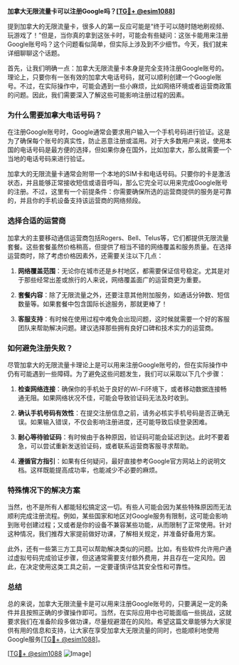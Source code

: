 **加拿大无限流量卡可以注册Google吗？[[TG💪+ @esim1088](https://t.me/s/esim1088)]**

提到加拿大的无限流量卡，很多人的第一反应可能是“终于可以随时随地刷视频、玩游戏了！”但是，当你真的拿到这张卡时，可能会有些疑问：这张卡能用来注册Google账号吗？这个问题看似简单，但实际上涉及到不少细节。今天，我们就来详细聊聊这个话题。

首先，让我们明确一点：加拿大无限流量卡本身是完全支持注册Google账号的。理论上，只要你有一张有效的加拿大电话号码，就可以顺利创建一个Google账号。不过，在实际操作中，可能会遇到一些小麻烦，比如网络环境或者运营商政策的问题。因此，我们需要深入了解这些可能影响注册过程的因素。

### **为什么需要加拿大电话号码？**

在注册Google账号时，Google通常会要求用户输入一个手机号码进行验证。这是为了确保每个账号的真实性，防止恶意注册或滥用。对于大多数用户来说，使用本国的电话号码是最方便的选择，但如果你身在国外，比如加拿大，那么就需要一个当地的电话号码来进行验证。

加拿大的无限流量卡通常会附带一个本地的SIM卡和电话号码。只要你的卡是激活状态，并且能够正常接收短信或语音呼叫，那么它完全可以用来完成Google账号的注册。不过，这里有一个前提条件：你需要确保所选的运营商提供的服务是可靠的，并且你的手机设备支持该运营商的网络频段。

### **选择合适的运营商**

加拿大的主要移动通信运营商包括Rogers、Bell、Telus等，它们都提供无限流量套餐。这些套餐虽然价格稍高，但提供了相当不错的网络覆盖和服务质量。在选择运营商时，除了考虑价格因素外，还需要关注以下几点：

1. **网络覆盖范围**：无论你在城市还是乡村地区，都需要保证信号稳定。尤其是对于那些经常出差或旅行的人来说，网络覆盖面广的运营商更为重要。
   
2. **套餐内容**：除了无限流量之外，还要注意其他附加服务，如通话分钟数、短信数量等。如果套餐中包含国际长途服务，那就更棒了！

3. **客服支持**：有时候在使用过程中难免会出现问题，这时候就需要一个好的客服团队来帮助解决问题。建议选择那些拥有良好口碑和技术实力的运营商。

### **如何避免注册失败？**

尽管加拿大的无限流量卡理论上是可以用来注册Google账号的，但在实际操作中仍有可能遇到一些障碍。为了避免这些问题发生，我们可以采取以下几个步骤：

1. **检查网络连接**：确保你的手机处于良好的Wi-Fi环境下，或者移动数据连接畅通无阻。如果网络状况不佳，可能会导致验证码无法及时收到。

2. **确认手机号码有效性**：在提交注册信息之前，请务必核实手机号码是否正确无误。如果输入错误，不仅会影响注册进度，还可能导致后续登录困难。

3. **耐心等待验证码**：有时候由于各种原因，验证码可能会延迟到达。此时不要着急，可以尝试重新发送验证码，或者联系运营商客服寻求帮助。

4. **遵循官方指引**：如果有任何疑问，最好直接参考Google官方网站上的说明文档。这样既能提高成功率，也能减少不必要的麻烦。

### **特殊情况下的解决方案**

当然，也不是所有人都能轻松搞定这一切。有些人可能会因为某些特殊原因而无法顺利完成注册流程。例如，某些国家和地区对Google服务有限制，这可能会影响到账号创建过程；又或者是你的设备不兼容某些功能，从而限制了正常使用。针对这种情况，我们推荐大家提前做好功课，了解相关规定，并准备好备用方案。

此外，还有一些第三方工具可以帮助解决类似的问题。比如，有些软件允许用户通过虚拟号码完成验证步骤，但这通常需要支付额外费用，并且存在一定风险。因此，在决定使用这类工具之前，一定要谨慎评估其安全性和可靠性。

### **总结**

总的来说，加拿大无限流量卡是可以用来注册Google账号的，只要满足一定的条件并且按照正确的步骤操作即可。当然，在实际应用中也可能面临一些挑战，这就要求我们在准备阶段多做功课，尽量规避潜在的风险。希望这篇文章能够为大家提供有用的信息和支持，让大家在享受加拿大无限流量的同时，也能顺利地使用Google服务[[TG💪+ @esim1088](https://t.me/s/esim1088)]。

[[TG💪+ @esim1088](https://t.me/s/esim1088) ![Image](https://i.postimg.cc/4NQfJmqS/Snipaste-2025-05-13-00-14-12.png)]